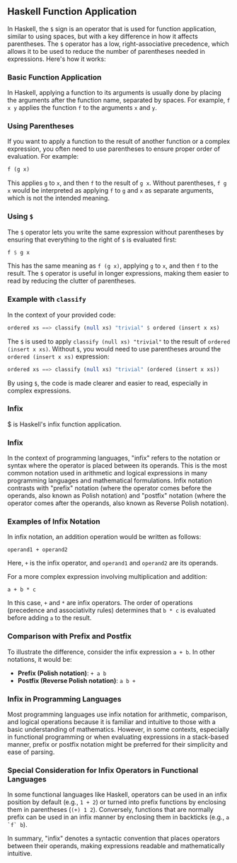 ## Haskell Function Application

In Haskell, the `$` sign is an operator that is used for function application, similar to using spaces, but with a key difference in how it affects parentheses. The `$` operator has a low, right-associative precedence, which allows it to be used to reduce the number of parentheses needed in expressions. Here's how it works:

### Basic Function Application

In Haskell, applying a function to its arguments is usually done by placing the arguments after the function name, separated by spaces. For example, `f x y` applies the function `f` to the arguments `x` and `y`.

### Using Parentheses

If you want to apply a function to the result of another function or a complex expression, you often need to use parentheses to ensure proper order of evaluation. For example:

```haskell
f (g x)
```

This applies `g` to `x`, and then `f` to the result of `g x`. Without parentheses, `f g x` would be interpreted as applying `f` to `g` and `x` as separate arguments, which is not the intended meaning.

### Using `$`

The `$` operator lets you write the same expression without parentheses by ensuring that everything to the right of `$` is evaluated first:

```haskell
f $ g x
```

This has the same meaning as `f (g x)`, applying `g` to `x`, and then `f` to the result. The `$` operator is useful in longer expressions, making them easier to read by reducing the clutter of parentheses.

### Example with `classify`

In the context of your provided code:

```haskell
ordered xs ==> classify (null xs) "trivial" $ ordered (insert x xs)
```

The `$` is used to apply `classify (null xs) "trivial"` to the result of `ordered (insert x xs)`. Without `$`, you would need to use parentheses around the `ordered (insert x xs)` expression:

```haskell
ordered xs ==> classify (null xs) "trivial" (ordered (insert x xs))
```

By using `$`, the code is made clearer and easier to read, especially in complex expressions.

### Infix

$ is Haskell's infix function application.

### Infix

In the context of programming languages, "infix" refers to the notation or syntax where the operator is placed between its operands. This is the most common notation used in arithmetic and logical expressions in many programming languages and mathematical formulations. Infix notation contrasts with "prefix" notation (where the operator comes before the operands, also known as Polish notation) and "postfix" notation (where the operator comes after the operands, also known as Reverse Polish notation).

### Examples of Infix Notation

In infix notation, an addition operation would be written as follows:

```
operand1 + operand2
```

Here, `+` is the infix operator, and `operand1` and `operand2` are its operands.

For a more complex expression involving multiplication and addition:

```
a + b * c
```

In this case, `+` and `*` are infix operators. The order of operations (precedence and associativity rules) determines that `b * c` is evaluated before adding `a` to the result.

### Comparison with Prefix and Postfix

To illustrate the difference, consider the infix expression `a + b`. In other notations, it would be:

- **Prefix (Polish notation)**: `+ a b`
- **Postfix (Reverse Polish notation)**: `a b +`

### Infix in Programming Languages

Most programming languages use infix notation for arithmetic, comparison, and logical operations because it is familiar and intuitive to those with a basic understanding of mathematics. However, in some contexts, especially in functional programming or when evaluating expressions in a stack-based manner, prefix or postfix notation might be preferred for their simplicity and ease of parsing.

### Special Consideration for Infix Operators in Functional Languages

In some functional languages like Haskell, operators can be used in an infix position by default (e.g., `1 + 2`) or turned into prefix functions by enclosing them in parentheses (`(+) 1 2`). Conversely, functions that are normally prefix can be used in an infix manner by enclosing them in backticks (e.g., ``a `f` b``).

In summary, "infix" denotes a syntactic convention that places operators between their operands, making expressions readable and mathematically intuitive.
